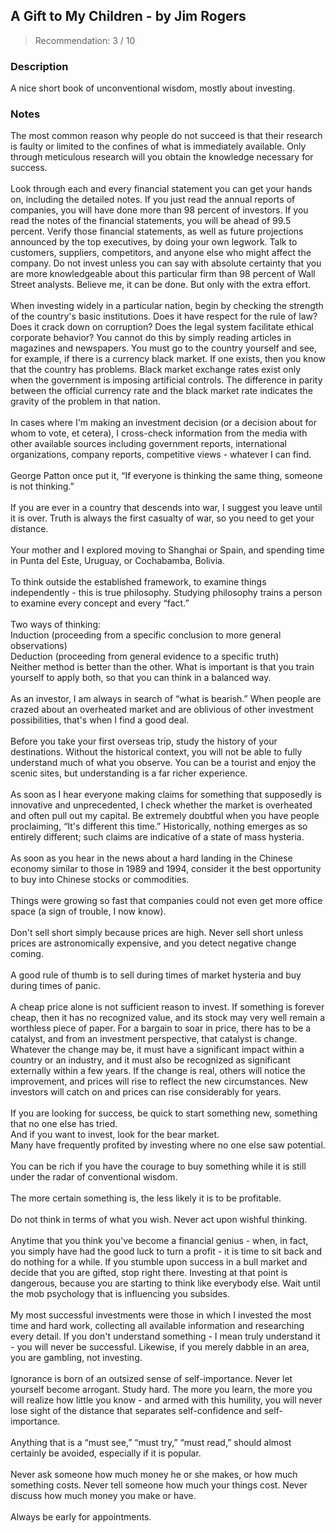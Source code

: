 ## A Gift to My Children - by Jim Rogers
> Recommendation: 3 / 10
    
### Description
A nice short book of unconventional wisdom, mostly about investing.
    
### Notes
The most common reason why people do not succeed is that their research is faulty or limited to the confines of what is immediately available. Only through meticulous research will you obtain the knowledge necessary for success.<br>
<br>
Look through each and every financial statement you can get your hands on, including the detailed notes. If you just read the annual reports of companies, you will have done more than 98 percent of investors. If you read the notes of the financial statements, you will be ahead of 99.5 percent. Verify those financial statements, as well as future projections announced by the top executives, by doing your own legwork. Talk to customers, suppliers, competitors, and anyone else who might affect the company. Do not invest unless you can say with absolute certainty that you are more knowledgeable about this particular firm than 98 percent of Wall Street analysts. Believe me, it can be done. But only with the extra effort.<br>
<br>
When investing widely in a particular nation, begin by checking the strength of the country's basic institutions. Does it have respect for the rule of law? Does it crack down on corruption? Does the legal system facilitate ethical corporate behavior? You cannot do this by simply reading articles in magazines and newspapers. You must go to the country yourself and see, for example, if there is a currency black market. If one exists, then you know that the country has problems. Black market exchange rates exist only when the government is imposing artificial controls. The difference in parity between the official currency rate and the black market rate indicates the gravity of the problem in that nation.<br>
<br>
In cases where I'm making an investment decision (or a decision about for whom to vote, et cetera), I cross-check information from the media with other available sources including government reports, international organizations, company reports, competitive views - whatever I can find.<br>
<br>
George Patton once put it, “If everyone is thinking the same thing, someone is not thinking.”<br>
<br>
If you are ever in a country that descends into war, I suggest you leave until it is over. Truth is always the first casualty of war, so you need to get your distance.<br>
<br>
Your mother and I explored moving to Shanghai or Spain, and spending time in Punta del Este, Uruguay, or Cochabamba, Bolivia.<br>
<br>
To think outside the established framework, to examine things independently - this is true philosophy. Studying philosophy trains a person to examine every concept and every “fact.”<br>
<br>
Two ways of thinking:<br>
Induction (proceeding from a specific conclusion to more general observations)<br>
Deduction (proceeding from general evidence to a specific truth)<br>
Neither method is better than the other. What is important is that you train yourself to apply both, so that you can think in a balanced way.<br>
<br>
As an investor, I am always in search of “what is bearish.” When people are crazed about an overheated market and are oblivious of other investment possibilities, that's when I find a good deal.<br>
<br>
Before you take your first overseas trip, study the history of your destinations. Without the historical context, you will not be able to fully understand much of what you observe. You can be a tourist and enjoy the scenic sites, but understanding is a far richer experience.<br>
<br>
As soon as I hear everyone making claims for something that supposedly is innovative and unprecedented, I check whether the market is overheated and often pull out my capital. Be extremely doubtful when you have people proclaiming, “It's different this time.” Historically, nothing emerges as so entirely different; such claims are indicative of a state of mass hysteria.<br>
<br>
As soon as you hear in the news about a hard landing in the Chinese economy similar to those in 1989 and 1994, consider it the best opportunity to buy into Chinese stocks or commodities.<br>
<br>
Things were growing so fast that companies could not even get more office space (a sign of trouble, I now know).<br>
<br>
Don't sell short simply because prices are high. Never sell short unless prices are astronomically expensive, and you detect negative change coming.<br>
<br>
A good rule of thumb is to sell during times of market hysteria and buy during times of panic.<br>
<br>
A cheap price alone is not sufficient reason to invest. If something is forever cheap, then it has no recognized value, and its stock may very well remain a worthless piece of paper. For a bargain to soar in price, there has to be a catalyst, and from an investment perspective, that catalyst is change. Whatever the change may be, it must have a significant impact within a country or an industry, and it must also be recognized as significant externally within a few years. If the change is real, others will notice the improvement, and prices will rise to reflect the new circumstances. New investors will catch on and prices can rise considerably for years.<br>
<br>
If you are looking for success, be quick to start something new, something that no one else has tried.<br>
And if you want to invest, look for the bear market.<br>
Many have frequently profited by investing where no one else saw potential.<br>
<br>
You can be rich if you have the courage to buy something while it is still under the radar of conventional wisdom.<br>
<br>
The more certain something is, the less likely it is to be profitable.<br>
<br>
Do not think in terms of what you wish. Never act upon wishful thinking.<br>
<br>
Anytime that you think you've become a financial genius - when, in fact, you simply have had the good luck to turn a profit - it is time to sit back and do nothing for a while. If you stumble upon success in a bull market and decide that you are gifted, stop right there. Investing at that point is dangerous, because you are starting to think like everybody else. Wait until the mob psychology that is influencing you subsides.<br>
<br>
My most successful investments were those in which I invested the most time and hard work, collecting all available information and researching every detail. If you don't understand something - I mean truly understand it - you will never be successful. Likewise, if you merely dabble in an area, you are gambling, not investing.<br>
<br>
Ignorance is born of an outsized sense of self-importance. Never let yourself become arrogant. Study hard. The more you learn, the more you will realize how little you know - and armed with this humility, you will never lose sight of the distance that separates self-confidence and self-importance.<br>
<br>
Anything that is a “must see,” “must try,” “must read,” should almost certainly be avoided, especially if it is popular.<br>
<br>
Never ask someone how much money he or she makes, or how much something costs. Never tell someone how much your things cost. Never discuss how much money you make or have.<br>
<br>
Always be early for appointments.

